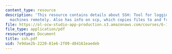 ```yaml
---
content_type: resource
description: 'This resource contains details about SSH: Tool for logging into other
  machines remotely. Also has info on scp, which copies files to and from other machines.'
file: https://ol-ocw-studio-app-production.s3.amazonaws.com/courses/6-186-mobile-autonomous-systems-laboratory-january-iap-2005/7e9dae2b222081e62f09d84161eaedeb_ssh.pdf
file_type: application/pdf
resourcetype: Document
title: ssh.pdf
uid: 7e9dae2b-2220-81e6-2f09-d84161eaedeb
---
```

